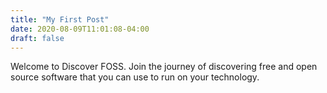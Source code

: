 ```yaml
---
title: "My First Post"
date: 2020-08-09T11:01:08-04:00
draft: false
---
```


Welcome to Discover FOSS. Join the journey of discovering free and open source software that you can use to run on your technology.
